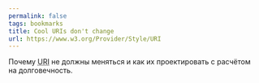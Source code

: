 ```yaml
---
permalink: false
tags: bookmarks
title: Cool URIs don't change
url: https://www.w3.org/Provider/Style/URI
---
```

Почему <abbr title="Uniform Resource Identifier">URI</abbr> не должны меняться и как их проектировать с расчётом на долговечность.

